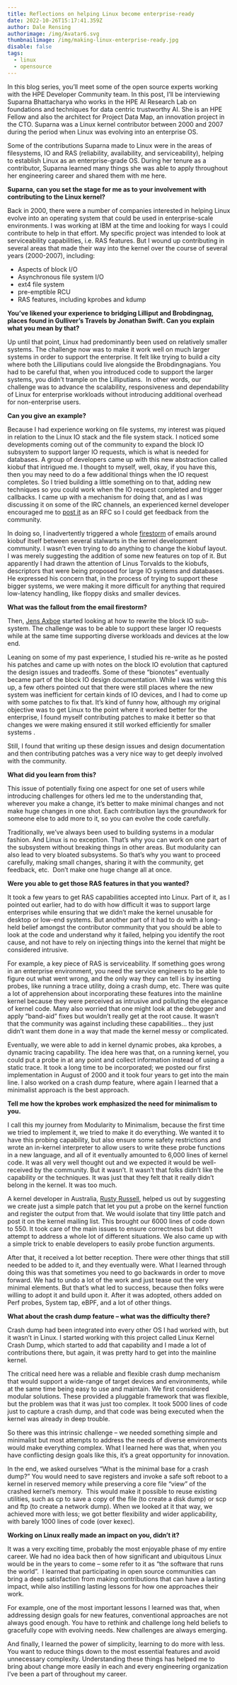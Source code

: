 ```yaml
---
title: Reflections on helping Linux become enterprise-ready
date: 2022-10-26T15:17:41.359Z
author: Dale Rensing
authorimage: /img/Avatar6.svg
thumbnailimage: /img/making-linux-enterprise-ready.jpg
disable: false
tags:
  - linux
  - opensource
---
```

In this blog series, you’ll meet some of the open source experts working with the HPE Developer Community team. In this post, I’ll be interviewing Suparna Bhattacharya who works in the HPE AI Research Lab on foundations and techniques for data centric trustworthy AI. She is an HPE Fellow and also the architect for Project Data Map, an innovation project in the CTO. Suparna was a Linux kernel contributor between 2000 and 2007 during the period when Linux was evolving into an enterprise OS.

Some of the contributions Suparna made to Linux were in the areas of filesystems, IO and RAS (reliability, availability, and serviceability), helping to establish Linux as an enterprise-grade OS. During her tenure as a contributor, Suparna learned many things she was able to apply throughout her engineering career and shared them with me here.

**Suparna, can you set the stage for me as to your involvement with contributing to the Linux kernel?**

Back in 2000, there were a number of companies interested in helping Linux evolve into an operating system that could be used in enterprise-scale environments. I was working at IBM at the time and looking for ways I could contribute to help in that effort. My specific project was intended to look at serviceability capabilities, i.e. RAS features. But I wound up contributing in several areas that made their way into the kernel over the course of several years (2000-2007), including:

* Aspects of block I/O
* Asynchronous file system I/O
* ext4 file system
* pre-emptible RCU
* RAS features, including kprobes and kdump

**You’ve likened your experience to bridging Lilliput and Brobdingnag, places found in Gulliver’s Travels by Jonathan Swift. Can you explain what you mean by that?**

Up until that point, Linux had predominantly been used on relatively smaller systems. The challenge now was to make it work well on much larger systems in order to support the enterprise. It felt like trying to build a city where both the Lilliputians could live alongside the Brobdingnagians. You had to be careful that, when you introduced code to support the larger systems, you didn’t trample on the Lilliputians.  In other words, our challenge was to advance the scalability, responsiveness and dependability of Linux for enterprise workloads without introducing additional overhead for non-enterprise users.

**Can you give an example?**

Because I had experience working on file systems, my interest was piqued in relation to the Linux IO stack and the file system stack. I noticed some developments coming out of the community to expand the block IO subsystem to support larger IO requests, which is what is needed for databases. A group of developers came up with this new abstraction called kiobuf that intrigued me. I thought to myself, well, okay, if you have this, then you may need to do a few additional things when the IO request completes. So I tried building a little something on to that, adding new techniques so you could work when the IO request completed and trigger callbacks. I came up with a mechanism for doing that, and as I was discussing it on some of the IRC channels, an experienced kernel developer encouraged me to [post it](https://lkml.indiana.edu/hypermail/linux/kernel/0101.3/1273.html) as an RFC so I could get feedback from the community.

In doing so, I inadvertently triggered a whole [firestorm](https://lore.kernel.org/lkml/CA2569E6.0051970D.00@d73mta03.au.ibm.com/#r) of emails around kiobuf itself between several stalwarts in the kernel development community. I wasn’t even trying to do anything to change the kiobuf layout. I was merely suggesting the addition of some new features on top of it. But apparently I had drawn the attention of Linus Torvalds to the kiobufs, descriptors that were being proposed for large IO systems and databases. He expressed his concern that, in the process of trying to support these bigger systems, we were making it more difficult for anything that required low-latency handling, like floppy disks and smaller devices.

**What was the fallout from the email firestorm?**

Then, [Jens Axboe](https://www.landley.net/kdocs/ols/2004/ols2004v1-pages-51-62.pdf) started looking at how to rewrite the block IO sub-system. The challenge was to be able to support these larger IO requests while at the same time supporting diverse workloads and devices at the low end.

Leaning on some of my past experience, I studied his re-write as he posted his patches and came up with notes on the block IO evolution that captured the design issues and tradeoffs. Some of these “bionotes” eventually became part of the block IO design documentation. While I was writing this up, a few others pointed out that there were still places where the new system was inefficient for certain kinds of IO devices, and I had to come up with some patches to fix that. It’s kind of funny how, although my original objective was to get Linux to the point where it worked better for the enterprise, I found myself contributing patches to make it better so that changes we were making ensured it still worked efficiently for smaller systems .

Still, I found that writing up these design issues and design documentation and then contributing patches was a very nice way to get deeply involved with the community.

**What did you learn from this?**

This issue of potentially fixing one aspect for one set of users while introducing challenges for others led me to the understanding that, wherever you make a change, it’s better to make minimal changes and not make huge changes in one shot. Each contribution lays the groundwork for someone else to add more to it, so you can evolve the code carefully.

Traditionally, we’ve always been used to building systems in a modular fashion. And Linux is no exception. That’s why you can work on one part of the subsystem without breaking things in other areas. But modularity can also lead to very bloated subsystems. So that’s why you want to proceed carefully, making small changes, sharing it with the community, get feedback, etc.  Don’t make one huge change all at once.

**Were you able to get those RAS features in that you wanted?**

It took a few years to get RAS capabilities accepted into Linux. Part of it, as I pointed out earlier, had to do with how difficult it was to support large enterprises while ensuring that we didn’t make the kernel unusable for desktop or low-end systems. But another part of it had to do with a long-held belief amongst the contributor community that you should be able to look at the code and understand why it failed, helping you identify the root cause, and not have to rely on injecting things into the kernel that might be considered intrusive.

For example, a key piece of RAS is serviceability. If something goes wrong in an enterprise environment, you need the service engineers to be able to figure out what went wrong, and the only way they can tell is by inserting probes, like running a trace utility, doing a crash dump, etc. There was quite a lot of apprehension about incorporating these features into the mainline kernel because they were perceived as intrusive and polluting the elegance of kernel code. Many also worried that one might look at the debugger and apply “band-aid” fixes but wouldn’t really get at the root cause. It wasn’t that the community was against including these capabilities… they just didn’t want them done in a way that made the kernel messy or complicated.

Eventually, we were able to add in kernel dynamic probes, aka kprobes, a dynamic tracing capability. The idea here was that, on a running kernel, you could put a probe in at any point and collect information instead of using a static trace. It took a long time to be incorporated; we posted our first implementation in August of 2000 and it took four years to get into the main line. I also worked on a crash dump feature, where again I learned that a minimalist approach is the best approach.

**Tell me how the kprobes work emphasized the need for minimalism to you.**

I call this my journey from Modularity to Minimalism, because the first time we tried to implement it, we tried to make it do everything. We wanted it to have this probing capability, but also ensure some safety restrictions and wrote an in-kernel interpreter to allow users to write these probe functions in a new language, and all of it eventually amounted to 6,000 lines of kernel code. It was all very well thought out and we expected it would be well-received by the community. But it wasn’t. It wasn’t that folks didn’t like the capability or the techniques. It was just that they felt that it really didn’t belong in the kernel. It was too much.

A kernel developer in Australia, [Rusty Russell](https://kernel.org/doc/ols/2006/ols2006v2-pages-109-124.pdf), helped us out by suggesting we create just a simple patch that let you put a probe on the kernel function and register the output from that. We would isolate that tiny little patch and post it on the kernel mailing list. This brought our 6000 lines of code down to 550. It took care of the main issues to ensure correctness but didn’t attempt to address a whole lot of different situations. We also came up with a simple trick to enable developers to easily probe function arguments.

After that, it received a lot better reception. There were other things that still needed to be added to it, and they eventually were. What I learned through doing this was that sometimes you need to go backwards in order to move forward. We had to undo a lot of the work and just tease out the very minimal elements. But that’s what led to success, because then folks were willing to adopt it and build upon it. After it was adopted, others added on Perf probes, System tap, eBPF, and a lot of other things.

**What about the crash dump feature – what was the difficulty there?**

Crash dump had been integrated into every other OS I had worked with, but it wasn’t in Linux. I started working with this project called Linux Kernel Crash Dump, which started to add that capability and I made a lot of contributions there, but again, it was pretty hard to get into the mainline kernel.

The critical need here was a reliable and flexible crash dump mechanism that would support a wide-range of target devices and environments, while at the same time being easy to use and maintain. We first considered modular solutions. These provided a pluggable framework that was flexible, but the problem was that it was just too complex. It took 5000 lines of code just to capture a crash dump, and that code was being executed when the kernel was already in deep trouble.

So there was this intrinsic challenge – we needed something simple and minimalist but most attempts to address the needs of diverse environments would make everything complex. What I learned here was that, when you have conflicting design goals like this, it’s a great opportunity for innovation.

In the end, we asked ourselves “What is the minimal base for a crash dump?” You would need to save registers and invoke a safe soft reboot to a kernel in reserved memory while preserving a core file “view” of the crashed kernel’s memory.  This would make it possible to reuse existing utilities, such as cp to save a copy of the file (to create a disk dump) or scp and ftp (to create a network dump). When we looked at it that way, we achieved more with less; we got better flexibility and wider applicability, with barely 1000 lines of code (over kexec).

**Working on Linux really made an impact on you, didn’t it?**

It was a very exciting time, probably the most enjoyable phase of my entire career. We had no idea back then of how significant and ubiquitous Linux would be in the years to come – some refer to it as “the software that runs the world”.  I learned that participating in open source communities can bring a deep satisfaction from making contributions that can have a lasting impact, while also instilling lasting lessons for how one approaches their work.

For example, one of the most important lessons I learned was that, when addressing design goals for new features, conventional approaches are not always good enough. You have to rethink and challenge long held beliefs to gracefully cope with evolving needs. New challenges are always emerging.

And finally, I learned the power of simplicity, learning to do more with less. You want to reduce things down to the most essential features and avoid unnecessary complexity. Understanding these things has helped me to bring about change more easily in each and every engineering organization I’ve been a part of throughout my career.
